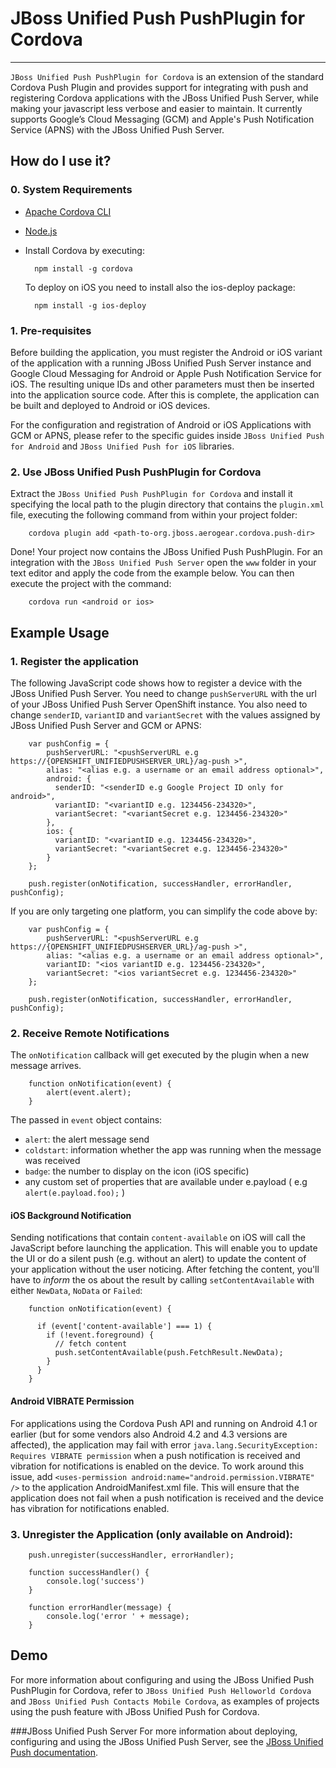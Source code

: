 # JBoss Unified Push PushPlugin for Cordova
---------

`JBoss Unified Push PushPlugin for Cordova` is an extension of the standard Cordova Push Plugin and provides support for integrating with push and registering Cordova applications with the JBoss Unified Push Server, while making your javascript less verbose and easier to maintain. It currently supports Google’s Cloud Messaging (GCM) and Apple's Push Notification Service (APNS) with the JBoss Unified Push Server.

## How do I use it?

### 0. System Requirements

* [Apache Cordova CLI](https://github.com/apache/cordova-cli/)
* [Node.js](http://nodejs.org/download/)
* Install Cordova by executing:
  
        npm install -g cordova
  
  To deploy on iOS you need to install also the ios-deploy package:
  
        npm install -g ios-deploy
  

### 1. Pre-requisites

Before building the application, you must register the Android or iOS variant of the application with a running JBoss Unified Push Server instance and Google Cloud Messaging for Android or Apple Push Notification Service for iOS. The resulting unique IDs and other parameters must then be inserted into the application source code. After this is complete, the application can be built and deployed to Android or iOS devices.

For the configuration and registration of Android or iOS Applications with GCM or APNS, please refer to the specific guides inside `JBoss Unified Push for Android` and `JBoss Unified Push for iOS` libraries.

### 2. Use JBoss Unified Push PushPlugin for Cordova

Extract the `JBoss Unified Push PushPlugin for Cordova` and install it specifying the local path to the plugin directory that contains the `plugin.xml` file, executing the following command from within your project folder:

        cordova plugin add <path-to-org.jboss.aerogear.cordova.push-dir>


Done! Your project now contains the JBoss Unified Push PushPlugin. For an integration with the `JBoss Unified Push Server` open the `www` folder in your text editor and apply the code from the example below. You can then execute the project with the command:

        cordova run <android or ios>

## Example Usage
### 1. Register the application
The following JavaScript code shows how to register a device with the JBoss Unified Push Server. You need to change `pushServerURL` with the url of your JBoss Unified Push Server OpenShift instance. You also need to change `senderID`, `variantID` and `variantSecret` with the values assigned by JBoss Unified Push Server and GCM or APNS:

        var pushConfig = {
            pushServerURL: "<pushServerURL e.g https://{OPENSHIFT_UNIFIEDPUSHSERVER_URL}/ag-push >",
            alias: "<alias e.g. a username or an email address optional>",
            android: {
              senderID: "<senderID e.g Google Project ID only for android>",
              variantID: "<variantID e.g. 1234456-234320>",
              variantSecret: "<variantSecret e.g. 1234456-234320>"
            },
            ios: {
              variantID: "<variantID e.g. 1234456-234320>",
              variantSecret: "<variantSecret e.g. 1234456-234320>"
            }
        };

        push.register(onNotification, successHandler, errorHandler, pushConfig);


If you are only targeting one platform, you can simplify the code above by:


        var pushConfig = {
            pushServerURL: "<pushServerURL e.g https://{OPENSHIFT_UNIFIEDPUSHSERVER_URL}/ag-push >",
            alias: "<alias e.g. a username or an email address optional>",
            variantID: "<ios variantID e.g. 1234456-234320>",
            variantSecret: "<ios variantSecret e.g. 1234456-234320>"
        };

        push.register(onNotification, successHandler, errorHandler, pushConfig);


### 2. Receive Remote Notifications
The `onNotification` callback will get executed by the plugin when a new message arrives. 

        function onNotification(event) {
            alert(event.alert);
        }


The passed in `event` object contains:

* `alert`: the alert message send
* `coldstart`: information whether the app was running when the message was received
* `badge`: the number to display on the icon (iOS specific)
* any custom set of properties that are available under e.payload ( e.g `alert(e.payload.foo);` )


#### iOS Background Notification
Sending notifications that contain `content-available` on iOS will call the JavaScript before launching the application. This will enable you to update the UI or do a silent push (e.g. without an alert) to update the content of your application without the user noticing.  After fetching the content, you'll have to _inform_ the os about the result by calling `setContentAvailable` with either `NewData`, `NoData` or `Failed`:


        function onNotification(event) {

          if (event['content-available'] === 1) {
            if (!event.foreground) {
              // fetch content
              push.setContentAvailable(push.FetchResult.NewData);
            }
          }
        }


#### Android VIBRATE Permission
For applications using the Cordova Push API and running on Android 4.1 or earlier (but for some vendors also Android 4.2 and 4.3 versions are affected), the application may fail with error `java.lang.SecurityException: Requires VIBRATE permission` when a push notification is received and vibration for notifications is enabled on the device. To work around this issue, add `<uses-permission android:name="android.permission.VIBRATE" />` to the application AndroidManifest.xml file. This will ensure that the application does not fail when a push notification is received and the device has vibration for notifications enabled. 

### 3. Unregister the Application (only available on Android):


        push.unregister(successHandler, errorHandler);

        function successHandler() {
            console.log('success')
        }

        function errorHandler(message) {
            console.log('error ' + message);
        }


## Demo
For more information about configuring and using the JBoss Unified Push PushPlugin for Cordova, refer to `JBoss Unified Push Helloworld Cordova` and `JBoss Unified Push Contacts Mobile Cordova`, as examples of projects using the push feature with JBoss Unified Push for Cordova.

###JBoss Unified Push Server
For more information about deploying, configuring and using the JBoss Unified Push Server, see the [JBoss Unified Push documentation](https://access.redhat.com/documentation/en-US/Red_Hat_JBoss_Unified_Push/).

